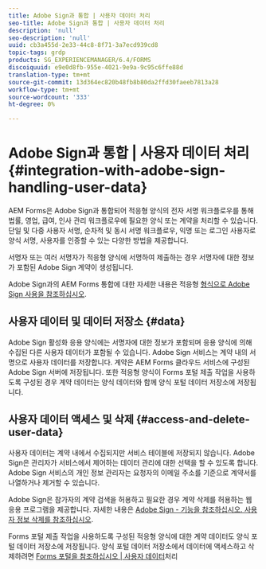 ```yaml
---
title: Adobe Sign과 통합 | 사용자 데이터 처리
seo-title: Adobe Sign과 통합 | 사용자 데이터 처리
description: 'null'
seo-description: 'null'
uuid: cb3a455d-2e33-44c8-8f71-3a7ecd939cd8
topic-tags: grdp
products: SG_EXPERIENCEMANAGER/6.4/FORMS
discoiquuid: e9e0d8fb-955e-4021-9e9a-9c95c6ffe88d
translation-type: tm+mt
source-git-commit: 13d364ec820b48fb8b80da2ffd30faeeb7813a28
workflow-type: tm+mt
source-wordcount: '333'
ht-degree: 0%

---
```



# Adobe Sign과 통합 | 사용자 데이터 처리 {#integration-with-adobe-sign-handling-user-data}

AEM Forms은 Adobe Sign과 통합되어 적응형 양식의 전자 서명 워크플로우를 통해 법률, 영업, 급여, 인사 관리 워크플로우에 필요한 양식 또는 계약을 처리할 수 있습니다. 단일 및 다중 사용자 서명, 순차적 및 동시 서명 워크플로우, 익명 또는 로그인 사용자로 양식 서명, 사용자를 인증할 수 있는 다양한 방법을 제공합니다.

서명자 또는 여러 서명자가 적응형 양식에 서명하여 제출하는 경우 서명자에 대한 정보가 포함된 Adobe Sign 계약이 생성됩니다.

Adobe Sign과의 AEM Forms 통합에 대한 자세한 내용은 적응형 [형식으로 Adobe Sign 사용을 참조하십시오](/help/forms/using/working-with-adobe-sign.md).

## 사용자 데이터 및 데이터 저장소 {#data}

Adobe Sign 활성화 응용 양식에는 서명자에 대한 정보가 포함되며 응용 양식에 의해 수집된 다른 사용자 데이터가 포함될 수 있습니다. Adobe Sign 서비스는 계약 내의 서명으로 사용자 데이터를 저장합니다. 계약은 AEM Forms 클라우드 서비스에 구성된 Adobe Sign 서버에 저장됩니다. 또한 적응형 양식이 Forms 포털 제출 작업을 사용하도록 구성된 경우 계약 데이터는 양식 데이터와 함께 양식 포털 데이터 저장소에 저장됩니다.

## 사용자 데이터 액세스 및 삭제 {#access-and-delete-user-data}

사용자 데이터는 계약 내에서 수집되지만 서비스 테이블에 저장되지 않습니다. Adobe Sign은 관리자가 서비스에서 제어하는 데이터 관리에 대한 선택을 할 수 있도록 합니다. Adobe Sign 서비스의 개인 정보 관리자는 요청자의 이메일 주소를 기준으로 계약서를 나열하거나 제거할 수 있습니다.

Adobe Sign은 참가자의 계약 검색을 허용하고 필요한 경우 계약 삭제를 허용하는 웹 응용 프로그램을 제공합니다. 자세한 내용은 [Adobe Sign - 기능을 참조하십시오. 사용자 정보 삭제를 참조하십시오](https://helpx.adobe.com/sign/help/adobesign_gdpr_user_deletion.html).

Forms 포털 제출 작업을 사용하도록 구성된 적응형 양식에 대한 계약 데이터도 양식 포털 데이터 저장소에 저장됩니다. 양식 포털 데이터 저장소에서 데이터에 액세스하고 삭제하려면 [Forms 포털을 참조하십시오 | 사용자 데이터](/help/forms/using/forms-portal-handling-user-data.md)처리
